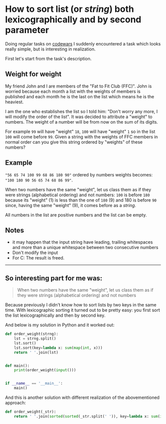 # How to sort list (or _string_) both lexicographically and by second parameter

Doing regular tasks on [codewars](https://www.codewars.com/) I suddenly encountered a task which looks really simple, but is interesting in realization.

First let's start from the task's description.


## Weight for weight

My friend John and I are members of the "Fat to Fit Club (FFC)". John is worried because each month a list with the weights of members is published and each month he is the last on the list which means he is the heaviest.

I am the one who establishes the list so I told him: "Don't worry any more, I will modify the order of the list". It was decided to attribute a "weight" to numbers. The weight of a number will be from now on the sum of its digits.

For example `99` will have "weight" `18`, `100` will have "weight" `1` so in the list `100` will come before `99`. Given a string with the weights of FFC members in normal order can you give this string ordered by "weights" of these numbers?

## Example

`"56 65 74 100 99 68 86 180 90"` ordered by numbers weights becomes: `"100 180 90 56 65 74 68 86 99"`.

When two numbers have the same "weight", let us class them as if they were strings (alphabetical ordering) and not numbers: `100` is before `180` because its "weight" (1) is less than the one of `180` (9) and 180 is before `90` since, having the same "weight" (9), it comes before as a _string_.

All numbers in the list are positive numbers and the list can be empty.

## Notes
* it may happen that the input string have leading, trailing whitespaces and more than a unique whitespace between two consecutive numbers
* Don't modify the input
* For C: The result is freed.

___
## So interesting part for me was: 
> When two numbers have the same "weight", let us class them as if they were strings (alphabetical ordering) and not numbers

Because previously I didn't know how to sort lists by two keys in the same time. With lexicographic sorting it turned out to be pretty easy: you first sort the list lexicographically and then by second key.

And below is my solution in Python and it worked out:
```python
def order_weight(strng):
    lst = strng.split()
    lst.sort()
    lst.sort(key=lambda x: sum(map(int, x)))
    return ' '.join(lst)


def main():
    print(order_weight(input()))


if __name__ == '__main__':
    main()
```

And this is another solution with different realization of the abovementioned approach:
```python
def order_weight(_str):
    return ' '.join(sorted(sorted(_str.split(' ')), key=lambda x: sum(int(c) for c in x)))
```
